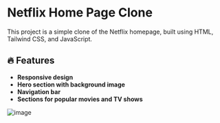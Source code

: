 # Netflix Home Page Clone

This project is a simple clone of the Netflix homepage, built using HTML, Tailwind CSS, and JavaScript. 

## 🔥 Features

- **Responsive design**
- **Hero section with background image**
- **Navigation bar**
- **Sections for popular movies and TV shows**

![image](https://github.com/user-attachments/assets/acac6be3-ceaa-48b8-8a0a-bb532ea65d41)

